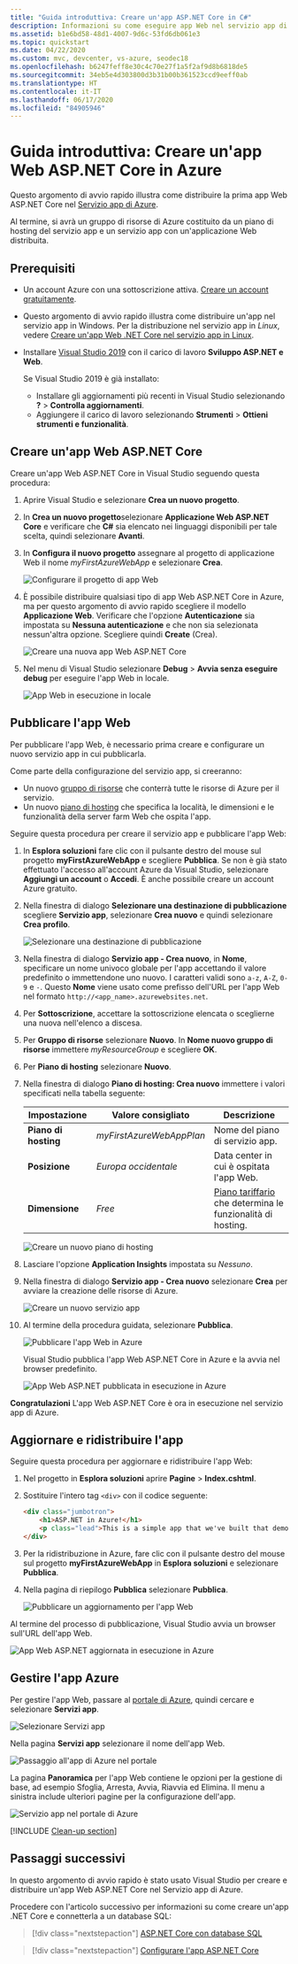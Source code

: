 ```yaml
---
title: "Guida introduttiva: Creare un'app ASP.NET Core in C#"
description: Informazioni su come eseguire app Web nel servizio app di Azure distribuendo il modello predefinito di app Web ASP.NET Core in C# di Visual Studio.
ms.assetid: b1e6bd58-48d1-4007-9d6c-53fd6db061e3
ms.topic: quickstart
ms.date: 04/22/2020
ms.custom: mvc, devcenter, vs-azure, seodec18
ms.openlocfilehash: b6247feff8e30c4c70e27f1a5f2af9d8b6818de5
ms.sourcegitcommit: 34eb5e4d303800d3b31b00b361523ccd9eeff0ab
ms.translationtype: HT
ms.contentlocale: it-IT
ms.lasthandoff: 06/17/2020
ms.locfileid: "84905946"
---
```

# <a name="quickstart-create-an-aspnet-core-web-app-in-azure"></a>Guida introduttiva: Creare un'app Web ASP.NET Core in Azure

Questo argomento di avvio rapido illustra come distribuire la prima app Web ASP.NET Core nel [Servizio app di Azure](overview.md). 

Al termine, si avrà un gruppo di risorse di Azure costituito da un piano di hosting del servizio app e un servizio app con un'applicazione Web distribuita.

## <a name="prerequisites"></a>Prerequisiti

- Un account Azure con una sottoscrizione attiva. [Creare un account gratuitamente](https://azure.microsoft.com/free/dotnet/).
- Questo argomento di avvio rapido illustra come distribuire un'app nel servizio app in Windows. Per la distribuzione nel servizio app in _Linux_, vedere [Creare un'app Web .NET Core nel servizio app in Linux](./containers/quickstart-dotnetcore.md).
- Installare <a href="https://www.visualstudio.com/downloads/" target="_blank">Visual Studio 2019</a> con il carico di lavoro **Sviluppo ASP.NET e Web**.

  Se Visual Studio 2019 è già installato:

  - Installare gli aggiornamenti più recenti in Visual Studio selezionando **?**  > **Controlla aggiornamenti**.
  - Aggiungere il carico di lavoro selezionando **Strumenti** > **Ottieni strumenti e funzionalità**.


## <a name="create-an-aspnet-core-web-app"></a>Creare un'app Web ASP.NET Core

Creare un'app Web ASP.NET Core in Visual Studio seguendo questa procedura:

1. Aprire Visual Studio e selezionare **Crea un nuovo progetto**.

1. In **Crea un nuovo progetto**selezionare **Applicazione Web ASP.NET Core** e verificare che **C#** sia elencato nei linguaggi disponibili per tale scelta, quindi selezionare **Avanti**.

1. In **Configura il nuovo progetto** assegnare al progetto di applicazione Web il nome *myFirstAzureWebApp* e selezionare **Crea**.

   ![Configurare il progetto di app Web](./media/app-service-web-get-started-dotnet/configure-web-app-project.png)

1. È possibile distribuire qualsiasi tipo di app Web ASP.NET Core in Azure, ma per questo argomento di avvio rapido scegliere il modello **Applicazione Web**. Verificare che l'opzione **Autenticazione** sia impostata su **Nessuna autenticazione** e che non sia selezionata nessun'altra opzione. Scegliere quindi **Create** (Crea).

   ![Creare una nuova app Web ASP.NET Core](./media/app-service-web-get-started-dotnet/create-aspnet-core-web-app.png) 
   
1. Nel menu di Visual Studio selezionare **Debug** > **Avvia senza eseguire debug** per eseguire l'app Web in locale.

   ![App Web in esecuzione in locale](./media/app-service-web-get-started-dotnet/web-app-running-locally.png)

## <a name="publish-your-web-app"></a>Pubblicare l'app Web

Per pubblicare l'app Web, è necessario prima creare e configurare un nuovo servizio app in cui pubblicarla. 

Come parte della configurazione del servizio app, si creeranno:

- Un nuovo [gruppo di risorse](https://docs.microsoft.com/azure/azure-resource-manager/management/overview#terminology) che conterrà tutte le risorse di Azure per il servizio.
- Un nuovo [piano di hosting](https://docs.microsoft.com/azure/app-service/overview-hosting-plans) che specifica la località, le dimensioni e le funzionalità della server farm Web che ospita l'app.

Seguire questa procedura per creare il servizio app e pubblicare l'app Web:

1. In **Esplora soluzioni** fare clic con il pulsante destro del mouse sul progetto **myFirstAzureWebApp** e scegliere **Pubblica**. Se non è già stato effettuato l'accesso all'account Azure da Visual Studio, selezionare **Aggiungi un account** o **Accedi**. È anche possibile creare un account Azure gratuito.

1. Nella finestra di dialogo **Selezionare una destinazione di pubblicazione** scegliere **Servizio app**, selezionare **Crea nuovo** e quindi selezionare **Crea profilo**.

   ![Selezionare una destinazione di pubblicazione](./media/app-service-web-get-started-dotnet/pick-publish-target-vs2019.png)

1. Nella finestra di dialogo **Servizio app - Crea nuovo**, in **Nome**, specificare un nome univoco globale per l'app accettando il valore predefinito o immettendone uno nuovo. I caratteri validi sono `a-z`, `A-Z`, `0-9` e `-`. Questo **Nome** viene usato come prefisso dell'URL per l'app Web nel formato `http://<app_name>.azurewebsites.net`.

1. Per **Sottoscrizione**, accettare la sottoscrizione elencata o sceglierne una nuova nell'elenco a discesa.

1. Per **Gruppo di risorse** selezionare **Nuovo**. In **Nome nuovo gruppo di risorse** immettere *myResourceGroup* e scegliere **OK**. 

1. Per **Piano di hosting** selezionare **Nuovo**. 

1. Nella finestra di dialogo **Piano di hosting: Crea nuovo** immettere i valori specificati nella tabella seguente:

   | Impostazione  | Valore consigliato | Descrizione |
   | -------- | --------------- | ----------- |
   | **Piano di hosting**  | *myFirstAzureWebAppPlan* | Nome del piano di servizio app. |
   | **Posizione**      | *Europa occidentale* | Data center in cui è ospitata l'app Web. |
   | **Dimensione**          | *Free* | [Piano tariffario](https://azure.microsoft.com/pricing/details/app-service/?ref=microsoft.com&utm_source=microsoft.com&utm_medium=docs&utm_campaign=visualstudio) che determina le funzionalità di hosting. |
   
   ![Creare un nuovo piano di hosting](./media/app-service-web-get-started-dotnet/create-new-hosting-plan-vs2019.png)

1. Lasciare l'opzione **Application Insights** impostata su *Nessuno*.

1. Nella finestra di dialogo **Servizio app - Crea nuovo** selezionare **Crea** per avviare la creazione delle risorse di Azure.

   ![Creare un nuovo servizio app](./media/app-service-web-get-started-dotnet/create-new-app-service-vs2019.png)

1. Al termine della procedura guidata, selezionare **Pubblica**.

   ![Pubblicare l'app Web in Azure](./media/app-service-web-get-started-dotnet/publish-web-app-vs2019.png)

   Visual Studio pubblica l'app Web ASP.NET Core in Azure e la avvia nel browser predefinito. 

   ![App Web ASP.NET pubblicata in esecuzione in Azure](./media/app-service-web-get-started-dotnet/web-app-running-live.png)

**Congratulazioni** L'app Web ASP.NET Core è ora in esecuzione nel servizio app di Azure.

## <a name="update-the-app-and-redeploy"></a>Aggiornare e ridistribuire l'app

Seguire questa procedura per aggiornare e ridistribuire l'app Web:

1. Nel progetto in **Esplora soluzioni** aprire **Pagine** > **Index.cshtml**.

1. Sostituire l'intero tag `<div>` con il codice seguente:

   ```HTML
   <div class="jumbotron">
       <h1>ASP.NET in Azure!</h1>
       <p class="lead">This is a simple app that we've built that demonstrates how to deploy a .NET app to Azure App Service.</p>
   </div>
   ```

1. Per la ridistribuzione in Azure, fare clic con il pulsante destro del mouse sul progetto **myFirstAzureWebApp** in **Esplora soluzioni** e selezionare **Pubblica**.

1. Nella pagina di riepilogo **Pubblica** selezionare **Pubblica**.

   ![Pubblicare un aggiornamento per l'app Web](./media/app-service-web-get-started-dotnet/publish-update-to-web-app-vs2019.png)

Al termine del processo di pubblicazione, Visual Studio avvia un browser sull'URL dell'app Web.

![App Web ASP.NET aggiornata in esecuzione in Azure](./media/app-service-web-get-started-dotnet/updated-web-app-running-live.png)

## <a name="manage-the-azure-app"></a>Gestire l'app Azure

Per gestire l'app Web, passare al [portale di Azure](https://portal.azure.com), quindi cercare e selezionare **Servizi app**.

![Selezionare Servizi app](./media/app-service-web-get-started-dotnet/app-services.png)

Nella pagina **Servizi app** selezionare il nome dell'app Web.

![Passaggio all'app di Azure nel portale](./media/app-service-web-get-started-dotnet/select-app-service.png)

La pagina **Panoramica** per l'app Web contiene le opzioni per la gestione di base, ad esempio Sfoglia, Arresta, Avvia, Riavvia ed Elimina. Il menu a sinistra include ulteriori pagine per la configurazione dell'app.

![Servizio app nel portale di Azure](./media/app-service-web-get-started-dotnet/web-app-overview-page.png)

[!INCLUDE [Clean-up section](../../includes/clean-up-section-portal.md)]

## <a name="next-steps"></a>Passaggi successivi

In questo argomento di avvio rapido è stato usato Visual Studio per creare e distribuire un'app Web ASP.NET Core nel Servizio app di Azure.

Procedere con l'articolo successivo per informazioni su come creare un'app .NET Core e connetterla a un database SQL:

> [!div class="nextstepaction"]
> [ASP.NET Core con database SQL](app-service-web-tutorial-dotnetcore-sqldb.md)

> [!div class="nextstepaction"]
> [Configurare l'app ASP.NET Core](configure-language-dotnetcore.md)
